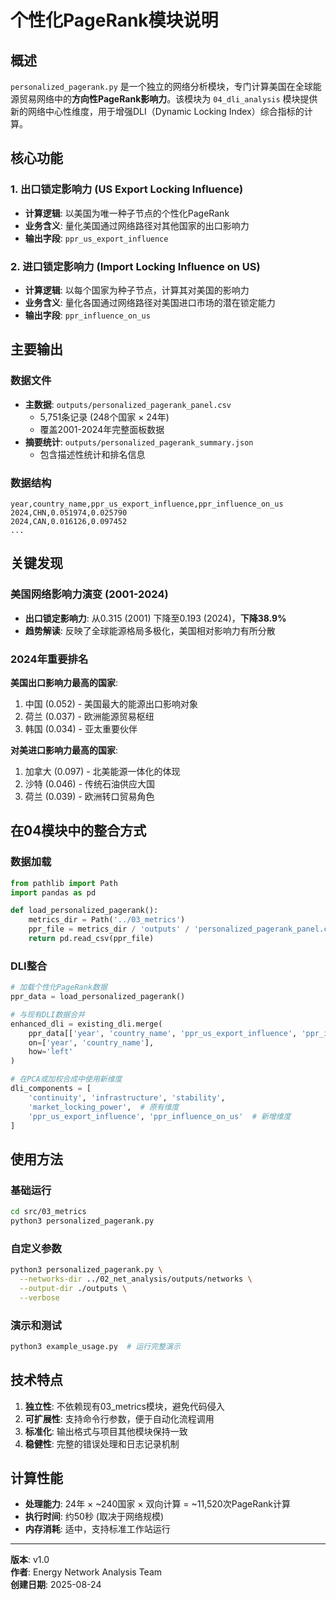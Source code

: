 # 个性化PageRank模块说明

## 概述

`personalized_pagerank.py` 是一个独立的网络分析模块，专门计算美国在全球能源贸易网络中的**方向性PageRank影响力**。该模块为 `04_dli_analysis` 模块提供新的网络中心性维度，用于增强DLI（Dynamic Locking Index）综合指标的计算。

## 核心功能

### 1. 出口锁定影响力 (US Export Locking Influence)
- **计算逻辑**: 以美国为唯一种子节点的个性化PageRank
- **业务含义**: 量化美国通过网络路径对其他国家的出口影响力
- **输出字段**: `ppr_us_export_influence`

### 2. 进口锁定影响力 (Import Locking Influence on US)  
- **计算逻辑**: 以每个国家为种子节点，计算其对美国的影响力
- **业务含义**: 量化各国通过网络路径对美国进口市场的潜在锁定能力
- **输出字段**: `ppr_influence_on_us`

## 主要输出

### 数据文件
- **主数据**: `outputs/personalized_pagerank_panel.csv`
  - 5,751条记录 (248个国家 × 24年)
  - 覆盖2001-2024年完整面板数据
- **摘要统计**: `outputs/personalized_pagerank_summary.json`
  - 包含描述性统计和排名信息

### 数据结构
```csv
year,country_name,ppr_us_export_influence,ppr_influence_on_us
2024,CHN,0.051974,0.025790
2024,CAN,0.016126,0.097452
...
```

## 关键发现

### 美国网络影响力演变 (2001-2024)
- **出口锁定影响力**: 从0.315 (2001) 下降至0.193 (2024)，**下降38.9%**
- **趋势解读**: 反映了全球能源格局多极化，美国相对影响力有所分散

### 2024年重要排名
**美国出口影响力最高的国家**:
1. 中国 (0.052) - 美国最大的能源出口影响对象
2. 荷兰 (0.037) - 欧洲能源贸易枢纽
3. 韩国 (0.034) - 亚太重要伙伴

**对美进口影响力最高的国家**:
1. 加拿大 (0.097) - 北美能源一体化的体现
2. 沙特 (0.046) - 传统石油供应大国
3. 荷兰 (0.039) - 欧洲转口贸易角色

## 在04模块中的整合方式

### 数据加载
```python
from pathlib import Path
import pandas as pd

def load_personalized_pagerank():
    metrics_dir = Path('../03_metrics')
    ppr_file = metrics_dir / 'outputs' / 'personalized_pagerank_panel.csv'
    return pd.read_csv(ppr_file)
```

### DLI整合
```python
# 加载个性化PageRank数据
ppr_data = load_personalized_pagerank()

# 与现有DLI数据合并
enhanced_dli = existing_dli.merge(
    ppr_data[['year', 'country_name', 'ppr_us_export_influence', 'ppr_influence_on_us']],
    on=['year', 'country_name'], 
    how='left'
)

# 在PCA或加权合成中使用新维度
dli_components = [
    'continuity', 'infrastructure', 'stability', 
    'market_locking_power',  # 原有维度
    'ppr_us_export_influence', 'ppr_influence_on_us'  # 新增维度
]
```

## 使用方法

### 基础运行
```bash
cd src/03_metrics
python3 personalized_pagerank.py
```

### 自定义参数
```bash
python3 personalized_pagerank.py \
  --networks-dir ../02_net_analysis/outputs/networks \
  --output-dir ./outputs \
  --verbose
```

### 演示和测试
```bash
python3 example_usage.py  # 运行完整演示
```

## 技术特点

1. **独立性**: 不依赖现有03_metrics模块，避免代码侵入
2. **可扩展性**: 支持命令行参数，便于自动化流程调用  
3. **标准化**: 输出格式与项目其他模块保持一致
4. **稳健性**: 完整的错误处理和日志记录机制

## 计算性能

- **处理能力**: 24年 × ~240国家 × 双向计算 = ~11,520次PageRank计算
- **执行时间**: 约50秒 (取决于网络规模)
- **内存消耗**: 适中，支持标准工作站运行

---

**版本**: v1.0  
**作者**: Energy Network Analysis Team  
**创建日期**: 2025-08-24